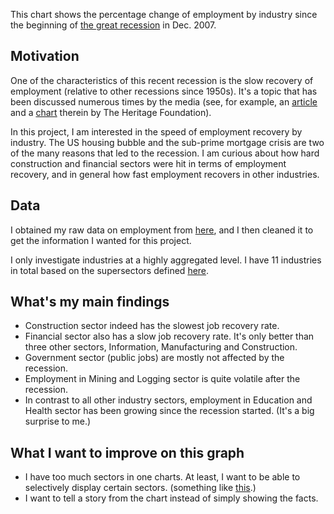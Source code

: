 This chart shows the percentage change of employment by industry since the beginning of [the great recession](https://en.wikipedia.org/wiki/Great_Recession) in Dec. 2007.

## Motivation
One of the characteristics of this recent recession is the slow recovery of employment (relative to other recessions since 1950s). It's a topic that has been discussed numerous times by the media (see, for example, an [article](http://www.heritage.org/research/reports/2011/09/how-congress-can-support-not-hinder-labor-market-recovery) and a [chart](http://www.heritage.org/~/media/images/reports/2011/09/b2602/b2602_chart2750px.ashx) therein by The Heritage Foundation).

In this project, I am interested in the speed of employment recovery by industry. The US housing bubble and the sub-prime mortgage crisis are two of the many reasons that led to the recession. I am curious about how hard construction and financial sectors were hit in terms of employment recovery, and in general how fast employment recovers in other industries.

## Data
I obtained my raw data on employment from [here](http://data.bls.gov/cgi-bin/surveymost?ce), and I then cleaned it to get the information I wanted for this project.

I only investigate industries at a highly aggregated level. I have 11 industries in total based on the supersectors defined [here](http://www.bls.gov/iag/tgs/iag_index_naics.htm).

## What's my main findings

* Construction sector indeed has the slowest job recovery rate.
* Financial sector also has a slow job recovery rate. It's only better than three other sectors, Information, Manufacturing and Construction.
* Government sector (public jobs) are mostly not affected by the recession.
* Employment in Mining and Logging sector is quite volatile after the recession.
* In contrast to all other industry sectors, employment in Education and Health sector has been growing since the recession started. (It's a big surprise to me.)

## What I want to improve on this graph
* I have too much sectors in one charts. At least, I want to be able to selectively display certain sectors. (something like [this](http://dimplejs.org/advanced_examples_viewer.html?id=advanced_interactive_legends).)
* I want to tell a story from the chart instead of simply showing the facts.
